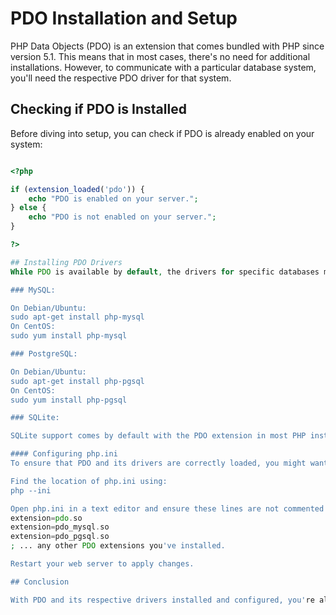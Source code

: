 # PDO Installation and Setup

PHP Data Objects (PDO) is an extension that comes bundled with PHP since version 5.1. This means that in most cases, there's no need for additional installations. However, to communicate with a particular database system, you'll need the respective PDO driver for that system.

## Checking if PDO is Installed

Before diving into setup, you can check if PDO is already enabled on your system:

```php

<?php

if (extension_loaded('pdo')) {
    echo "PDO is enabled on your server.";
} else {
    echo "PDO is not enabled on your server.";
}

?>

## Installing PDO Drivers
While PDO is available by default, the drivers for specific databases might not be. Here's how you can install them for some popular databases:

### MySQL:

On Debian/Ubuntu:
sudo apt-get install php-mysql
On CentOS:
sudo yum install php-mysql

### PostgreSQL:

On Debian/Ubuntu:
sudo apt-get install php-pgsql
On CentOS:
sudo yum install php-pgsql

### SQLite:

SQLite support comes by default with the PDO extension in most PHP installations.

#### Configuring php.ini
To ensure that PDO and its drivers are correctly loaded, you might want to check your php.ini file:

Find the location of php.ini using:
php --ini

Open php.ini in a text editor and ensure these lines are not commented out (they shouldn't have a ; at the beginning):
extension=pdo.so
extension=pdo_mysql.so
extension=pdo_pgsql.so
; ... any other PDO extensions you've installed.

Restart your web server to apply changes.

## Conclusion

With PDO and its respective drivers installed and configured, you're all set to connect to your database and start querying. As you proceed further in this guide, you'll learn how to establish connections and perform basic to advanced database operations using PDO.
